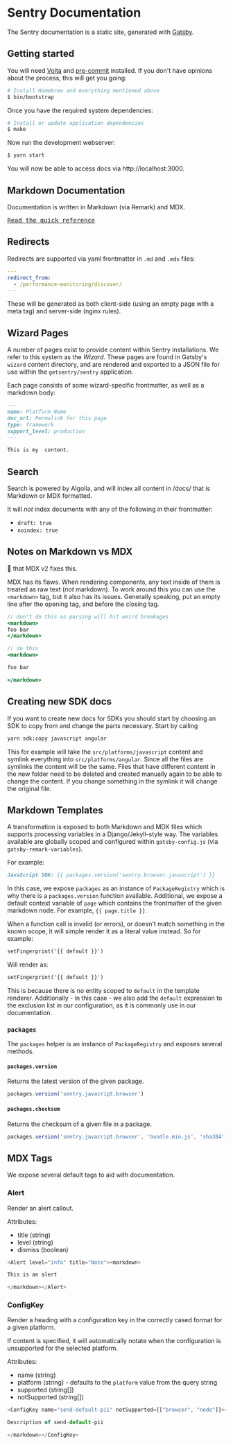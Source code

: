 # Sentry Documentation

The Sentry documentation is a static site, generated with [Gatsby][gatsby].

## Getting started

You will need [Volta][volta] and [pre-commit][pre-commit] installed. If you don't have opinions about the process, this will get you going:

```bash
# Install Homebrew and everything mentioned above
$ bin/bootstrap
```

Once you have the required system dependencies:

```bash
# Install or update application dependencies
$ make
```

Now run the development webserver:

```bash
$ yarn start
```

You will now be able to access docs via http://localhost:3000.

[gatsby]: https://gatsbyjs.org
[volta]: https://volta.sh/
[pre-commit]: https://pre-commit.com/

## Markdown Documentation

Documentation is written in Markdown (via Remark) and MDX.

[<kbd>Read the quick reference</kbd>](https://daringfireball.net/projects/markdown/syntax)

## Redirects

Redirects are supported via yaml frontmatter in `.md` and `.mdx` files:

```yaml
---
redirect_from:
  - /performance-monitoring/discover/
---
```

These will be generated as both client-side (using an empty page with a meta tag) and server-side (nginx rules).

## Wizard Pages

A number of pages exist to provide content within Sentry installations. We refer to this system as the _Wizard_. These pages are found in Gatsby's `wizard` content directory, and are rendered and exported to a JSON file for use within the `getsentry/sentry` application.

Each page consists of some wizard-specific frontmatter, as well as a markdown body:

```markdown
---
name: Platform Name
doc_url: Permalink for this page
type: framework
support_level: production
---

This is my  content.
```

## Search

Search is powered by Algolia, and will index all content in /docs/ that is Markdown or MDX formatted.

It will _not_ index documents with any of the following in their frontmatter:

- `draft: true`
- `noindex: true`

## Notes on Markdown vs MDX


:pray: that MDX v2 fixes this.

MDX has its flaws. When rendering components, any text inside of them is treated as raw text (_not_ markdown). To work around this you can use the `<markdown>` tag, but it also has its issues. Generally speaking, put an empty line after the opening tag, and before the closing tag.

```jsx
// don't do this as parsing will hit weird breakages
<markdown>
foo bar
</markdown>
```

```jsx
// do this
<markdown>

foo bar

</markdown>
```

## Creating new SDK docs

If you want to create new docs for SDKs you should start by choosing an SDK to copy from and change the parts necessary. Start by calling

```bash
yarn sdk:copy javascript angular
```

This for example will take the `src/platforms/javascript` content and symlink everything into `src/platforms/angular`.
Since all the files are symlinks the content will be the same. Files that have different content in the new folder need to be deleted and created manually again to be able to change the content. If you change something in the symlink it will change the original file.

## Markdown Templates

A transformation is exposed to both Markdown and MDX files which supports processing variables in a Django/Jekyll-style way. The variables available are globally scoped and configured within `gatsby-config.js` (via `gatsby-remark-variables`).

For example:

```markdown
JavaScript SDK: {{ packages.version('sentry.browser.javascript') }}
```

In this case, we expose ``packages`` as an instance of ``PackageRegistry`` which is why there is a `packages.version` function available. Additional, we expose a default context variable of ``page`` which contains the frontmatter of the given markdown node. For example, ``{{ page.title }}``.

When a function call is invalid (or errors), or doesn't match something in the known scope, it will simple render it as a literal value instead. So for example:

```markdown
setFingerprint('{{ default }}')
```

Will render as:

```markdown
setFingerprint('{{ default }}')
```

This is because there is no entity scoped to ``default`` in the template renderer. Additionally - in this case - we also add the ``default`` expression to the exclusion list in our configuration, as it is commonly use in our documentation.

### ``packages``

The ``packages`` helper is an instance of ``PackageRegistry`` and exposes several methods.

#### ``packages.version``

Returns the latest version of the given package.

```javascript
packages.version('sentry.javacript.browser')
```

#### ``packages.checksum``

Returns the checksum of a given file in a package.

```javascript
packages.version('sentry.javacript.browser', 'bundle.min.js', 'sha384')
```

## MDX Tags

We expose several default tags to aid with documentation.

### Alert

Render an alert callout.

Attributes:

- title (string)
- level (string)
- dismiss (boolean)

```javascript
<Alert level="info" title="Note"><markdown>

This is an alert

</markdown></Alert>
```

### ConfigKey

Render a heading with a configuration key in the correctly cased format for a given platform.

If content is specified, it will automatically notate when the configuration is unsupported for the selected platform.

Attributes:

- name (string)
- platform (string) - defaults to the `platform` value from the query string
- supported (string[])
- notSupported (string[])

```javascript
<ConfigKey name="send-default-pii" notSupported={["browser", "node"]}><markdown>

Description of send-default-pii

</markdown></ConfigKey>
```
